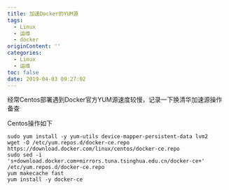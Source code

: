 ```yaml
---
title: 加速Docker的YUM源
tags:
  - Linux
  - 运维
  - docker
originContent: ''
categories:
  - Linux
  - 运维
toc: false
date: 2019-04-03 09:27:02
---
```


经常Centos部署遇到Docker官方YUM源速度较慢，记录一下换清华加速源操作备查
<!---more-->
Centos操作如下
```shell
sudo yum install -y yum-utils device-mapper-persistent-data lvm2
wget -O /etc/yum.repos.d/docker-ce.repo https://download.docker.com/linux/centos/docker-ce.repo
sudo sed -i 's+download.docker.com+mirrors.tuna.tsinghua.edu.cn/docker-ce+' /etc/yum.repos.d/docker-ce.repo
yum makecache fast
yum install -y docker-ce
```

